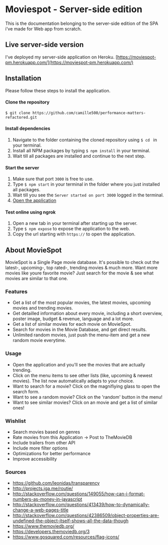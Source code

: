 # Moviespot - Server-side edition

This is the documentation belonging to the server-side edition of the SPA i've made for Web app from scratch. 

## Live server-side version

I've deployed my server-side application on Heroku.
[https://moviespot-pm.herokuapp.com/](https://moviespot-pm.herokuapp.com/)

## Installation

Please follow these steps to install the application.

#### Clone the repository

```
$ git clone https://github.com/camille500/performance-matters-refactored.git
```

#### Install dependencies
1. Navigate to the folder containing the cloned repository using ```$ cd ``` in your terminal.
2. Install all NPM packages by typing ```$ npm install``` in your terminal.
3. Wait till all packages are installed and continue to the next step.

#### Start the server
1. Make sure that port `3000` is free to use.
2. Type ```$ npm start``` in your terminal in the folder where you just installed all packages.
3. Wait till you see the ```Server started on port 3000``` logged in the terminal.
4. [Open the application](http://localhost:3000/)

#### Test online using ngrok
1. Open a new tab in your terminal after starting up the server.
2. Type ```$ npm expose``` to expose the application to the web.
3. Copy the url starting with `https://` to open the application.

## About MovieSpot
MovieSpot is a Single Page movie database. It's possible to check out the latest-, upcoming-, top rated-, trending movies & much more. Want more movies like youre favorite movie? Just search for the movie & see what movies are similar to that one.

### Features

- Get a list of the most popular movies, the latest movies, upcoming movies and trending movies.
- Get detailled information about every movie, including a short overview, poster image, budget & revenue, language and a lot more.
- Get a list of similar movies for each movie on MovieSpot.
- Search for movies in the Movie Database, and get direct results.
- Unlimited random movies, just push the menu-item and get a new random movie everytime.

### Usage

- Open the application and you'll see the movies that are actually trending.
- Click on the menu items to see other lists (like, upcoming & newest movies). The list now automatically adapts to your choice.
- Want to search for a movie? Click on the magnifiying glass to open the search form.
- Want to see a random movie? Click on the 'random' button in the menu!
- Want to see similar movies? Click on an movie and get a list of similar ones!


### Wishlist
- Search movies based on genres
- Rate movies from this Application -> Post to TheMovieDB
- Include trailers from other API
- Include more filter options
- Optimizations for better performance
- Improve accessibility

### Sources
- https://github.com/leonidas/transparency
- http://projects.jga.me/routie/
- http://stackoverflow.com/questions/149055/how-can-i-format-numbers-as-money-in-javascript
- http://stackoverflow.com/questions/413439/how-to-dynamically-change-a-web-pages-title
- http://stackoverflow.com/questions/42386509/object-properties-are-undefined-the-object-itself-shows-all-the-data-though
- https://www.themoviedb.org/
- https://developers.themoviedb.org/3
- https://www.gosquared.com/resources/flag-icons/

